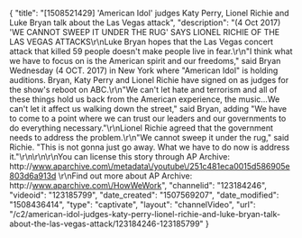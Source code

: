 {
    "title": "[1508521429] 'American Idol' judges Katy Perry, Lionel Richie and Luke Bryan talk about the Las Vegas attack",
    "description": "(4 Oct 2017) 'WE CANNOT SWEEP IT UNDER THE RUG' SAYS LIONEL RICHIE OF THE LAS VEGAS ATTACKS\r\nLuke Bryan hopes that the Las Vegas concert attack that killed 59 people doesn't make people live in fear.\r\n\"I think what we have to focus on is the American spirit and our freedoms,\" said Bryan Wednesday (4 OCT. 2017) in New York where \"American Idol\" is holding auditions. Bryan, Katy Perry and Lionel Richie have signed on as judges for the show's reboot on ABC.\r\n\"We can't let hate and terrorism and all of these things hold us back from the American experience, the music...We can't let it affect us walking down the street,\" said Bryan, adding  \"We have to come to a point where we can trust our leaders and our governments to do everything necessary.\"\r\nLionel Richie agreed that the government needs to address the problem.\r\n\"We cannot sweep it under the rug,\" said Richie. \"This is not gonna just go away. What we have to do now is address it.\"\r\n\r\n\r\nYou can license this story through AP Archive: http:\/\/www.aparchive.com\/metadata\/youtube\/251c481eca0015d586905e803d6a913d \r\nFind out more about AP Archive: http:\/\/www.aparchive.com\/HowWeWork",
    "channelid": "123184246",
    "videoid": "123185799",
    "date_created": "1507569207",
    "date_modified": "1508436414",
    "type": "captivate",
    "layout": "channelVideo",
    "url": "\/c2\/american-idol-judges-katy-perry-lionel-richie-and-luke-bryan-talk-about-the-las-vegas-attack\/123184246-123185799"
}